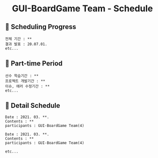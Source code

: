 <h1 align='center'>GUI-BoardGame Team - Schedule</h1>

## 🎉 Scheduling Progress
    전체 기간 : **
    결과 발표 : 20.07.01.
    etc...
    
## 🎉 Part-time Period
    선수 학습기간 : **
    프로젝트 개발기간 : **
    이슈, 에러 수정기간 : **
    etc...

## 🎉 Detail Schedule
    Date : 2021. 03. **.
    Contents : **
    participants : GUI-BoardGame Team(4)

    Date : 2021. 03. **.
    Contents : **
    participants : GUI-BoardGame Team(4)

    etc...